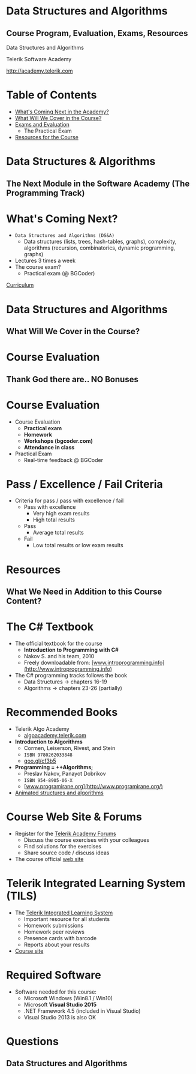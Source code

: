 <!-- section start -->
<!-- attr: { id:'title', class:'slide-title', hasScriptWrapper:true } -->
# Data Structures and Algorithms
## Course Program, Evaluation, Exams, Resources

<div class="signature">
    <p class="signature-course">Data Structures and Algorithms</p>
    <p class="signature-initiative">Telerik Software Academy</p>
    <a href="http://academy.telerik.com" class="signature-link">http://academy.telerik.com</a>
</div>

<!-- section start -->
<!-- attr: { id:'table-of-contents' } -->
# Table of Contents
- [What's Coming Next in the Academy?](#whats-coming-next)
- [What Will We Cover in the Course?](#dsa-program)
- [Exams and Evaluation](#evaluation)
  - The Practical Exam
- [Resources for the Course](#resources)

<!-- section start -->
<!-- attr: { class:'slide-section', id:'coming-next' } -->
# Data Structures & Algorithms
## The Next Module in the Software Academy (The Programming Track)

<!-- attr: { hasScriptWrapper:true, style:'font-size:0.9em', id:'whats-coming-next' } -->
# <a href="whats-coming-next"></a>What's Coming Next?
- `Data Structures and Algorithms (DS&A)`
  - Data structures (lists, trees, hash-tables, graphs), complexity, algorithms (recursion, combinatorics, dynamic programming, graphs)
- Lectures 3 times a week
- The course exam?
  - Practical exam (@ BGCoder)

[Curriculum](http://academy.telerik.com/academy/curriculum-detailed)

<!-- section start -->
<!-- attr: {class: 'slide-section', id: 'dsa-program'} -->
# <a href="dsa-program"></a>Data Structures and Algorithms
## What Will We Cover in the Course?

<!-- section start -->
<!-- attr: {id: 'evaluation', class: 'slide-section'} -->
# <a href="evaluation"></a>Course Evaluation
## Thank God there are.. NO Bonuses

<!-- attr: { style:'font-size:0.9em' } -->
# Course Evaluation
- Course Evaluation
  - **Practical exam**
  - **Homework**
  - **Workshops (bgcoder.com)**
  - **Attendance in class**
- Practical Exam
  - Real-time feedback @ BGCoder

# Pass / Excellence / Fail Criteria
- Criteria for pass / pass with excellence / fail
  - Pass with excellence
    - Very high exam results
    - High total results
  - Pass
    - Average total results
  - Fail
    - Low total results or low exam results

<!-- section start -->
<!-- attr: { id:'resources', class:'slide-section' } -->
# <a id="resources"></a>Resources
## What We Need in Addition to this Course Content?

<!-- attr: {} -->
# The C# Textbook
- The official textbook for the course
  - **Introduction to Programming with C#**
  - Nakov S. and his team, 2010
  - Freely downloadable from: [www.introprogramming.info](http://www.introprogramming.info)
- The C# programming tracks follows the book
  - Data Structures &rarr; chapters 16-19
  - Algorithms &rarr; chapters 23-26 (partially)

<!-- attr: { style:'font-size:0.9em' } -->
# Recommended Books
- Telerik Algo Academy
  - [algoacademy.telerik.com](http://academy.telerik.com/algoacademy/home)
- **Introduction to Algorithms**
  - Cormen, Leiserson, Rivest, and Stein
  - `ISBN 9780262033848`
  - [goo.gl/cf3b5](http://goo.gl/cf3b5)
- **Programming = ++Algorithms;**
  - Preslav Nakov, Panayot Dobrikov
  - `ISBN 954-8905-06-X`
  - [www.programirane.org](http://www.programirane.org/)
- [Animated structures and algorithms](http://www.comp.nus.edu.sg/~stevenha/visualization/index.html)

# Course Web Site & Forums
- Register for the [Telerik Academy Forums](https://telerikacademy.com/Forum/Category/15/data-structures-algorithms)
  - Discuss the course exercises with your colleagues
  - Find solutions for the exercises
  - Share source code / discuss ideas
- The course official [web site](http://academy.telerik.com/student-courses/programming/data-structures-algorithms)

# Telerik Integrated Learning System (TILS)
- The [Telerik Integrated Learning System](https://www.telerikacademy.com)
  - Important resource for all students
  - Homework submissions
  - Homework peer reviews
  - Presence cards with barcode
  - Reports about your results
- [Course site](https://telerikacademy.com/Courses/Courses/Details/399) <!-- TODO: update course -->

# Required Software
- Software needed for this course:
  - Microsoft Windows (Win8.1 / Win10)
  - Microsoft **Visual Studio 2015**
  - .NET Framework 4.5 (included in Visual Studio)
  - Visual Studio 2013 is also OK

<!-- section start -->
<!-- attr: { id:'questions', class:'slide-section' } -->
# Questions
## Data Structures and Algorithms

